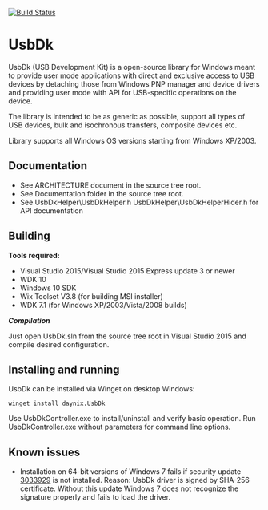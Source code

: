 [![Build Status](https://ci.appveyor.com/api/projects/status/p3s6bdbx8mq8o0hu?svg=true)](https://ci.appveyor.com/api/projects/status/p3s6bdbx8mq8o0hu?svg=true)

# UsbDk

UsbDk (USB Development Kit) is a open-source library for Windows meant
to provide user mode applications with direct and exclusive access to
USB devices by detaching those from Windows PNP manager and device drivers
and providing user mode with API for USB-specific operations on the device.

The library is intended to be as generic as possible, support  all types of
USB devices, bulk and isochronous transfers, composite devices etc.

Library supports all Windows OS versions starting from Windows XP/2003.

## Documentation

* See ARCHITECTURE document in the source tree root.
* See Documentation folder in the source tree root.
* See UsbDkHelper\UsbDkHelper.h UsbDkHelper\UsbDkHelperHider.h for API documentation

## Building

**Tools required:**

* Visual Studio 2015/Visual Studio 2015 Express update 3 or newer
* WDK 10
* Windows 10 SDK
* Wix Toolset V3.8 (for building MSI installer)
* WDK 7.1 (for Windows XP/2003/Vista/2008 builds)

***Compilation***

Just open UsbDk.sln from the source tree root in Visual Studio 2015 and compile
desired configuration.

## Installing and running

UsbDk can be installed via Winget on desktop Windows:
```
winget install daynix.UsbDk
```

Use UsbDkController.exe to install/uninstall and verify basic operation.
Run UsbDkController.exe without parameters for command line options.

## Known issues

* Installation on 64-bit versions of Windows 7 fails if security update
  [3033929](https://technet.microsoft.com/en-us/library/security/3033929)
  is not installed. Reason: UsbDk driver is signed by SHA-256 certificate. Without this update
  Windows 7 does not recognize the signature properly and fails to load the driver.
